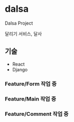 # dalsa
Dalsa Project

달리기 서비스, 달사

## 기술
  - React
  - Django

### Feature/Form 작업 중
### Feature/Main 작업 중
### Feature/Comment 작업 중